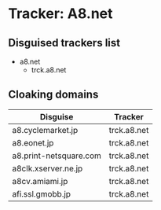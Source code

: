 # Tracker: A8.net

## Disguised trackers list

* a8.net
    * trck.a8.net

## Cloaking domains

| Disguise | Tracker |
| ---- | ---- |
| a8.cyclemarket.jp | trck.a8.net |
| a8.eonet.jp | trck.a8.net |
| a8.print-netsquare.com | trck.a8.net |
| a8clk.xserver.ne.jp | trck.a8.net |
| a8cv.amiami.jp | trck.a8.net |
| afi.ssl.gmobb.jp | trck.a8.net |
